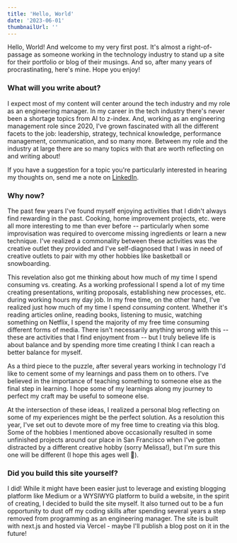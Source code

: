 ```yaml
---
title: 'Hello, World'
date: '2023-06-01'
thumbnailUrl: ''
---
```


<p>Hello, World! And welcome to my very first post. It's almost a right-of-passage as someone working in the technology industry to stand up a site for their portfolio or blog of their musings. And so, after many years of procrastinating, here's mine. Hope you enjoy!</p>

<h3>What will you write about?</h3>

<p>I expect most of my content will center around the tech industry and my role as an engineering manager. In my career in the tech industry there's never been a shortage topics from AI to z-index. And, working as an engineering management role since 2020, I've grown fascinated with all the different facets to the job: leadership, strategy, technical knowledge, performance management, communication, and so many more. Between my role and the industry at large there are so many topics with that are worth reflecting on and writing about!</p>

<p>If you have a suggestion for a topic you're particularly interested in hearing my thoughts on, send me a note on <a href="https://www.linkedin.com/in/josh-dykstra/">LinkedIn</a>.</p>

<h3>Why now?</h3>

<p>The past few years I've found myself enjoying activities that I didn't always find rewarding in the past. Cooking, home improvement projects, etc. were all more interesting to me than ever before -- particularly when some improvisation was required to overcome missing ingredients or learn a new technique. I've realized a commonality between these activities was the creative outlet they provided and I've self-diagnosed that I was in need of creative outlets to pair with my other hobbies like basketball or snowboarding.</p>

<p>This revelation also got me thinking about how much of my time I spend consuming vs. creating. As a working professional I spend a lot of my time creating presentations, writing proposals, establishing new processes, etc. during working hours my day job. In my free time, on the other hand, I've realized just how much of my time I spend <i>consuming</i> content. Whether it's reading articles online, reading books, listening to music, watching something on Netflix, I spend the majority of my free time consuming different forms of media. There isn't necessarily anything wrong with this -- these are activities that I find enjoyment from -- but I truly believe life is about balance and by spending more time creating I think I can reach a better balance for myself.</p>

<p>As a third piece to the puzzle, after several years working in technology I'd like to cement some of my learnings and pass them on to others. I've believed in the importance of teaching something to someone else as the final step in learning. I hope some of my learnings along my journey to perfect my craft may be useful to someone else.</p>

<p>At the intersection of these ideas, I realized a personal blog reflecting on some of my experiences might be the perfect solution. As a resolution this year, I've set out to devote more of my free time to creating via this blog. Some of the hobbies I mentioned above occasionally resulted in some unfinished projects around our place in San Francisco when I've gotten distracted by a different creative hobby (sorry Melissa!), but I'm sure this one will be different (I hope this ages well 🤞).</p>

<h3>Did you build this site yourself?</h3>

<p>I did! While it might have been easier just to leverage and existing blogging platform like Medium or a WYSIWYG platform to build a website, in the spirit of creating, I decided to build the site myself. It also turned out to be a fun opportunity to dust off my coding skills after spending several years a step removed from programming as an engineering manager. The site is built with next.js and hosted via Vercel - maybe I'll publish a blog post on it in the future!</p>